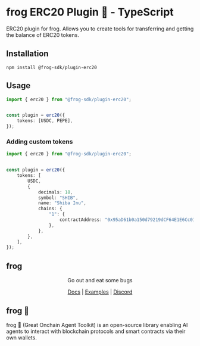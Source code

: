 # frog ERC20 Plugin 🐸 - TypeScript

ERC20 plugin for frog. Allows you to create tools for transferring and getting the balance of ERC20 tokens.

## Installation
```
npm install @frog-sdk/plugin-erc20
```

## Usage

```typescript
import { erc20 } from "@frog-sdk/plugin-erc20";


const plugin = erc20({
    tokens: [USDC, PEPE],
});
```

### Adding custom tokens
```typescript
import { erc20 } from "@frog-sdk/plugin-erc20";


const plugin = erc20({
    tokens: [
        USDC,
        {
            decimals: 18,
            symbol: "SHIB",
            name: "Shiba Inu",
            chains: {
                "1": {
                    contractAddress: "0x95aD61b0a150d79219dCF64E1E6Cc01f0B64C4cE",
                },
            },
        },
    ],
});
```

## frog

<div align="center">
Go out and eat some bugs

[Docs](https://ohmyfrog.dev) | [Examples](https://github.com/frog-sdk/frog/tree/main/typescript/examples) | [Discord](https://discord.gg/frog-sdk)</div>

## frog 🐸
frog 🐸 (Great Onchain Agent Toolkit) is an open-source library enabling AI agents to interact with blockchain protocols and smart contracts via their own wallets.
